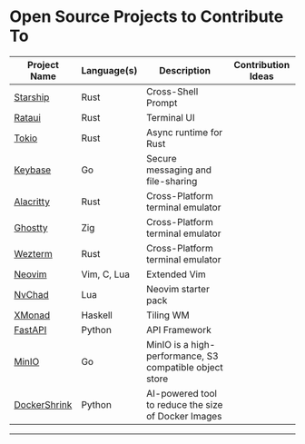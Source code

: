 # Open Source Projects to Contribute To

| **Project Name** | **Language(s)** | **Description** | **Contribution Ideas** |
|------------------|-----------------|-----------------|------------------------|
| [Starship](https://github.com/starship/starship) | Rust | Cross-Shell Prompt | |
| [Rataui](https://github.com/ratatui/ratatui) | Rust | Terminal UI | |
| [Tokio](https://github.com/tokio-rs/tokio) | Rust | Async runtime for Rust | |
| [Keybase](https://github.com/keybase/client) | Go | Secure messaging and file-sharing | |
| [Alacritty](https://github.com/alacritty/alacritty) | Rust | Cross-Platform terminal emulator | |
| [Ghostty](https://github.com/ghostty-org/ghostty) | Zig | Cross-Platform terminal emulator | |
| [Wezterm](https://github.com/wez/wezterm) | Rust | Cross-Platform terminal emulator | |
| [Neovim](https://github.com/neovim/neovim) | Vim, C, Lua | Extended Vim | |
| [NvChad](https://github.com/NvChad/NvChad) | Lua | Neovim starter pack | |
| [XMonad](https://github.com/xmonad/xmonad) | Haskell | Tiling WM | |
| [FastAPI](https://github.com/fastapi/fastapi) | Python | API Framework | |
| [MinIO](https://github.com/minio/minio) | Go | MinIO is a high-performance, S3 compatible object store | |
| [DockerShrink](https://github.com/duaraghav8/dockershrink) | Python | AI-powered tool to reduce the size of Docker Images  | |

---
